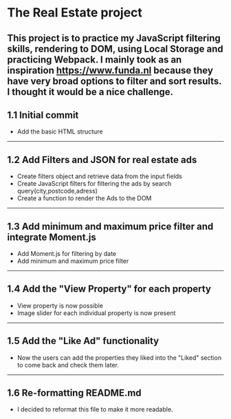 # The Real Estate project
 This project is to practice my JavaScript filtering skills, rendering to DOM, using Local Storage and practicing Webpack. I mainly took as an inspiration https://www.funda.nl because they have very broad options to filter and sort results. I thought it would be a nice challenge.
---
## 1.1 Initial commit
  * Add the basic HTML structure 
---
## 1.2 Add Filters and JSON for real estate ads
  * Create filters object and retrieve data from the input fields
  * Create JavaScript filters for filtering the ads by search query(city,postcode,adress)
  * Create a function to render the Ads to the DOM
---
## 1.3 Add minimum and maximum price filter and integrate Moment.js
  * Add Moment.js for filtering by date
  * Add minimum and maximum price filter
---
## 1.4 Add the "View Property" for each property
  * View property is now possible 
  * Image slider for each individual property is now present
---
## 1.5 Add the "Like Ad" functionality
  * Now the users can add the properties they liked into the "Liked" section to come back and check them later.
---
## 1.6 Re-formatting README.md 
  * I decided to reformat this file to make it more readable.
